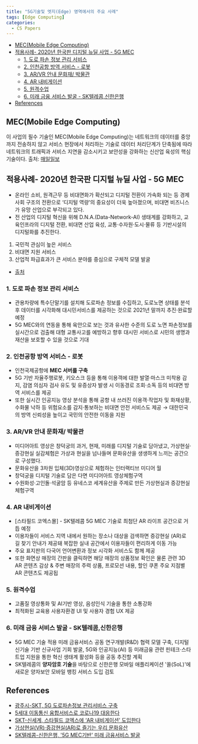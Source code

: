 ```yaml
---
title: "5G기술및 엣지(Edge) 영역에서의 주요 사례"
tags: [Edge Computing]
categories:
  - CS Papers
---
```



<!-- TOC START min:1 max:3 link:true asterisk:false update:true -->
  - [MEC(Mobile Edge Computing)](#mecmobile-edge-computing)
  - [적용사례- 2020년 한국판 디지털 뉴딜 사업 -  5G MEC](#적용사례--2020년-한국판-디지털-뉴딜-사업----5g-mec)
    - [1. 도로 파손 정보 관리 서비스](#1-도로-파손-정보-관리-서비스)
    - [2. 인천공항 방역 서비스 - 로봇](#2-인천공항-방역-서비스---로봇)
    - [3. AR/VR 안내 문화재/ 박물관](#3-arvr-안내-문화재-박물관)
    - [4. AR 내비게이션](#4-ar-내비게이션)
    - [5. 원격수업](#5-원격수업)
    - [6. 미래 금융 서비스 발굴 - SK텔레콤,신한은행](#6-미래-금융-서비스-발굴---sk텔레콤신한은행)
  - [References](#references)
<!-- TOC END -->



## MEC(Mobile Edge Computing)

이 사업의 필수 기술인 MEC(Mobile Edge Computing)는 네트워크의 데이터를 중앙까지 전송하지 않고 서비스 현장에서 처리하는 기술로 데이터 처리단계가 단축됨에 따라 네트워크의 트래픽과 서비스 지연을 감소시키고 보안성을 강화하는 신산업 육성의 핵심 기술이다.
출처: [매일일보](https://www.m-i.kr/news/articleView.html?idxno=746683)

## 적용사례- 2020년 한국판 디지털 뉴딜 사업 -  5G MEC

- 온라인 소비, 원격근무 등 비대면화가 확산되고 디지털 전환이 가속화 되는 등 경제사회 구조의 전환으로 ‘디지털 역량’의 중요성이 더욱 높아졌으며, 비대면 비즈니스가 유망 산업으로 부각되고 있다.
- 전 산업의 디지털 혁신을 위해 D.N.A.(Data-Network-AI) 생태계를 강화하고, 교육인프라의 디지털 전환, 비대면 산업 육성, 교통·수자원·도시·물류 등 기반시설의 디지털화를 추진한다.
1. 국민적 관심이 높은 서비스
2. 비대면 지원 서비스
3. 산업적 파급효과가 큰 서비스 분야를 중심으로 구체적 모델 발굴
- [출처](https://www.korea.kr/special/policyCurationView.do?newsId=148874860)



### 1. 도로 파손 정보 관리 서비스
- 관용차량에 특수단말기를 설치해 도로파손 정보를 수집하고, 도로노면 상태를 분석 후 데이터를 시각화해 대시민서비스를 제공하는 것으로 2021년 말까지 추진·완료할 예정
- 5G MEC와의 연동을 통해 육안으로 보는 것과 유사한 수준의 도로 노면 파손정보를 실시간으로 검출해 대형 교통사고를 예방하고 향후 대시민 서비스로 시민의 생명과 재산을 보호할 수 있을 것으로 기대

### 2. 인천공항 방역 서비스 - 로봇
- 인천국제공항에 **MEC 서버를 구축**
- 5G 기반 자율주행로봇, 키오스크 등을 통해 이용객에 대한 발열·마스크 미착용 감지, 감염 의심자 검사 유도 및 유증상자 발생 시 이동경로 조회·소독 등의 비대면 방역 서비스를 제공
- 또한 실시간 인공지능 영상 분석을 통해 공항 내 쓰러진 이용객·작업자 및 화재상황, 수화물 낙하 등 위험요소를 감지·통보하는 비대면 안전 서비스도 제공 → 대한민국의 방역 신뢰성을 높이고 국민의 안전한 이동을 지원

### 3. AR/VR 안내 문화재/ 박물관
- 미디어아트 영상은 창덕궁의 과거, 현재, 미래를 디지털 기술로 담아냈고, 가상현실·증강현실 실감체험은 가상과 현실을 넘나들며 문화유산을 생생하게 느끼는 공간으로 구성했다.
- 문화유산을 3차원 입체(3D)영상으로 체험하는 인터랙티브 미디어 월
- 창덕궁을 디지털 기술로 담은 다면 미디어아트 영상체험구역
- 수원화성·고인돌·석굴암 등 유네스코 세계유산을 주제로 만든 가상현실과 증강현실 체험구역

### 4. AR 내비게이션
- [스타필드 코엑스몰] - SK텔레콤 5G MEC 기술로 최첨단 AR 라이프 공간으로 거듭 예정
- 이용자들이 서비스 지역 내에서 원하는 장소나 대상을 검색하면 증강현실 (AR)로 길 찾기 안내가 제공돼 복잡한 실내 공간에서 이용자들이 편리하게 이동 가능
- 주요 표지판의 다국어 언어변환과 정보 시각화 서비스도 함께 제공
- 또한 화면상 매장의 간판을 클릭하면 해당 매장의 상품정보 확인은 물론 관련 3D AR 콘텐츠 감상 & 주변 매장의 주력 상품, 프로모션 내용, 할인 쿠폰 주요 지점별 AR 콘텐츠도 제공됩

### 5. 원격수업
- 고품질 영상통화 및 AI기반 영상, 음성인식 기술을 통한 소통강화
- 최적화된 교육용 사용자환경 UI  및 사용자 경험 UX 제공

### 6. 미래 금융 서비스 발굴 - SK텔레콤,신한은행
- 5G MEC 기술 적용 미래 금융서비스 공동 연구개발(R&D) 협력 모델 구축, 디지털 신기술 기반 신규사업 기회 발굴, 5G와 인공지능(AI) 등 미래금융 관련 핀테크·스타트업 지원을 통한 혁신 생태계 활성화 등을 공동 추진할 계획
- SK텔레콤의 **양자암호 기술**을 바탕으로 신한은행 모바일 애플리케이션 '쏠(SoL)'에 새로운 양자보안 모바일 뱅킹 서비스 도입 검토



## References
- [광주시-SKT, 5G 도로파손정보 관리서비스 구축](https://www.m-i.kr/news/articleView.html?idxno=746683)
- [5세대 이동통신 융합서비스로 코로나19 대응한다](https://www.korea.kr/news/policyNewsView.do?newsId=148881618)
- [SKT-신세계, 스타필드 코엑스에 ‘AR 내비게이션’ 도입한다](https://inthenews.co.kr/news/article.html?no=27745)
- [가상현실(VR)·증강현실(AR)로 즐기는 우리 문화유산](https://www.yna.co.kr/view/AKR20200204043400005)
- [SK텔레콤-신한은행, '5G MEC기반' 미래 금융서비스 발굴](https://www.mk.co.kr/news/it/view/2020/09/898786/)
